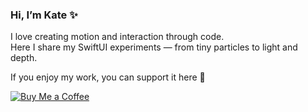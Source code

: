 ### Hi, I’m Kate ✨  
I love creating motion and interaction through code.  
Here I share my SwiftUI experiments — from tiny particles to light and depth.  

If you enjoy my work, you can support it here 💖  

<a href="https://buymeacoffee.com/katebuyanova" target="_blank">
  <img src="https://img.shields.io/badge/☕%20Buy%20Me%20a%20Coffee-lightgrey?style=for-the-badge" alt="Buy Me a Coffee" />
</a>
